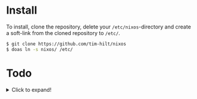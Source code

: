 # Install

To install, clone the repository, delete your `/etc/nixos`-directory and create a soft-link from the cloned repository to `/etc/`.

``` bash
$ git clone https://github.com/tim-hilt/nixos
$ doas ln -s nixos/ /etc/
```

# Todo

<details>
  <summary>Click to expand!</summary>

  ## Options
  
  - [x] doas instead of sudo
  - [x] pipewire instead of pulseaudio
  - [x] packages from unstable channel
  - [ ] dotfiles-management with home-manager
  - [x] correct keyboard-model and locales
  - [x] configuration.nix with symlink
  - [ ] btrfs-partition
  - [x] Configure Bluetooth
  - [ ] Make setup modular, so that multiple machines can use the same preconfigured options (`common.nix` + conditional import, based on hostname or something like that)
  - [ ] Don't commit `hardware.nix`!
  
  ## Window Managers
  
  ### KDE
  
  - [x] Windows-tiling script
  - [x] no titlebar, when maximized
  - [ ] hello window decorations
  
  ### dwm
  
  - [ ] Build own nix-package
  
  ## Packages
  
  - [x] spotify
  - [x] vs-code
  - [ ] openvpn
  - [ ] intellij-idea
  - [x] nvim-nightly
  - [x] go
  - [x] rust
</details>
